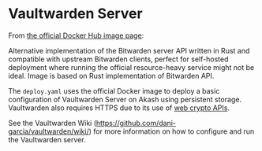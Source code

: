 # Vaultwarden Server

From [the official Docker Hub image page](https://hub.docker.com/r/vaultwarden/server):

Alternative implementation of the Bitwarden server API written in Rust and compatible with upstream Bitwarden clients, perfect for self-hosted deployment where running the official resource-heavy service might not be ideal. Image is based on Rust implementation of Bitwarden API.

The `deploy.yaml` uses the official Docker image to deploy a basic configuration of Vaultwarden Server on Akash using persistent storage. Vaultwarden also requires HTTPS due to its use of [web crypto APIs](https://developer.mozilla.org/en-US/docs/Web/API/SubtleCrypto).

See the Vaultwarden Wiki (https://github.com/dani-garcia/vaultwarden/wiki/) for more information on how to configure and run the Vaultwarden server.

